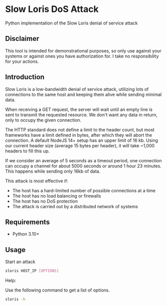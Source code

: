 # Slow Loris DoS Attack

Python implementation of the Slow Loris denial of service attack

## Disclaimer

This tool is intended for demonstrational purposes, so only use against your systems or against ones you have authorization for. I take no responsibility for your actions.

## Introduction

Slow Loris is a low-bandwidth denial of service attack, utilizing lots of connections to the same host and keeping them alive while sending minimal data.

When receiving a GET request, the server will wait until an empty line is sent to transmit the requested resource. We don't want any data in return, only to occupy the given connection.

The HTTP standard does not define a limit to the header count, but most frameworks have a limit defined in bytes, after which they will abort the connection. A default NodeJS 14+ setup has an upper limit of 16 kb. Using our current header size (average 15 bytes per header), it will take ~1,000 headers to fill this up.

If we consider an average of 5 seconds as a timeout period, one connection can occupy a channel for about 5000 seconds or around 1 hour 23 minutes. This happens while sending only 16kb of data.

This attack is most effective if:

- The host has a hard-limited number of possible connections at a time
- The host has no load balancing or firewalls
- The host has no DoS protection
- The attack is carried out by a distributed network of systems

## Requirements

- Python 3.10+

## Usage

Start an attack

```bash
sloris HOST_IP [OPTIONS]
```

Help:

Use the following command to get a list of options.

```bash
sloris -h
```
